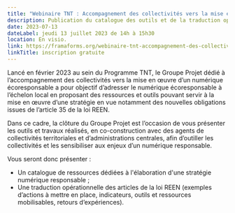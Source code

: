 ```yaml
---
title: "Webinaire TNT : Accompagnement des collectivités vers la mise en œuvre d’un numérique écoresponsable"
description: Publication du catalogue des outils et de la traduction opérationnelle de la loi REEN pour les collectivités
date: 2023-07-13
dateLabel: jeudi 13 juillet 2023 de 14h à 15h30
location: En visio.
link: https://framaforms.org/webinaire-tnt-accompagnement-des-collectivites-vers-la-mise-en-oeuvre-dun-numerique-ecoresponsable
linkTitle: inscription gratuite
---
```


Lancé en février 2023 au sein du Programme TNT, le Groupe Projet dédié à l’accompagnement des collectivités vers la mise en œuvre d’un numérique écoresponsable a pour objectif d’adresser le numérique écoresponsable à l’échelon local en proposant des ressources et outils pouvant servir à la mise en œuvre d’une stratégie en vue notamment des nouvelles obligations issues de l’article 35 de la loi REEN.

Dans ce cadre, la clôture du Groupe Projet est l’occasion de vous présenter les outils et travaux réalisés, en co-construction avec des agents de collectivités territoriales et d’administrations centrales, afin d’outiller les collectivités et les sensibiliser aux enjeux d’un numérique responsable.

Vous seront donc présenter :

- Un catalogue de ressources dédiées à l'élaboration d'une stratégie numérique responsable ;
- Une traduction opérationnelle des articles de la loi REEN (exemples d’actions à mettre en place, indicateurs, outils et ressources mobilisables, retours d’expériences).
